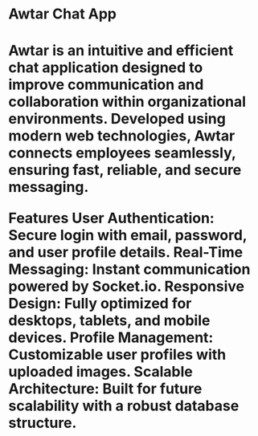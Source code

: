 <h1>Awtar Chat App<h1>
Awtar is an intuitive and efficient chat application designed to improve communication and collaboration within organizational environments. Developed using modern web technologies, Awtar connects employees seamlessly, ensuring fast, reliable, and secure messaging.

Features
User Authentication: Secure login with email, password, and user profile details.
Real-Time Messaging: Instant communication powered by Socket.io.
Responsive Design: Fully optimized for desktops, tablets, and mobile devices.
Profile Management: Customizable user profiles with uploaded images.
Scalable Architecture: Built for future scalability with a robust database structure.